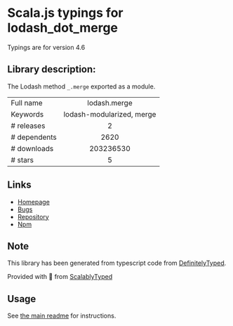 
# Scala.js typings for lodash_dot_merge

Typings are for version 4.6

## Library description:
The Lodash method `_.merge` exported as a module.

|                    |                 |
| ------------------ | :-------------: |
| Full name          | lodash.merge |
| Keywords           | lodash-modularized, merge |
| # releases         | 2 |
| # dependents       | 2620 |
| # downloads        | 203236530 |
| # stars            | 5 |

## Links
- [Homepage](https://lodash.com/)
- [Bugs](https://github.com/lodash/lodash/issues)
- [Repository](https://github.com/lodash/lodash)
- [Npm](https://www.npmjs.com/package/lodash.merge)
    


## Note
This library has been generated from typescript code from [DefinitelyTyped](https://definitelytyped.org).

Provided with :purple_heart: from [ScalablyTyped](https://github.com/oyvindberg/ScalablyTyped)

## Usage
See [the main readme](../../readme.md) for instructions.


